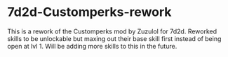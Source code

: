 # 7d2d-Customperks-rework
This is a rework of the Customperks mod by Zuzulol for 7d2d. Reworked skills to be unlockable but maxing out their base skill first instead of being open at lvl 1. Will be adding more skills to this in the future.
